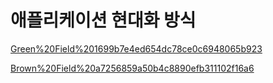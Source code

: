 # 애플리케이션 현대화 방식

[Green%20Field%201699b7e4ed654dc78ce0c6948065b923](Green%20Field%201699b7e4ed654dc78ce0c6948065b923)

[Brown%20Field%20a7256859a50b4c8890efb311102f16a6](Brown%20Field%20a7256859a50b4c8890efb311102f16a6)